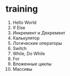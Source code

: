 # training  
1. Hello World  
2. If Else   
3. Инкремент и Декремент  
4. Калькулятор  
5. Логические операторы  
6. Switch  
7. While, Do While  
8. For  
9. Вложенные циклы  
10. Массивы 
